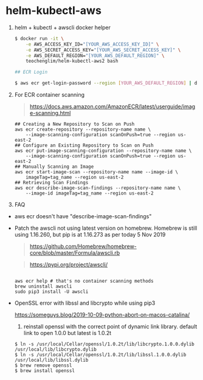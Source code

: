 # helm-kubectl-aws

1. helm + kubectl + awscli docker helper

    ```bash
    $ docker run -it \
        -e AWS_ACCESS_KEY_ID="[YOUR_AWS_ACCESS_KEY_ID]" \
        -e AWS_SECRET_ACCESS_KEY="[YOUR_AWS_SECRET_ACCESS_KEY]" \
        -e AWS_DEFAULT_REGION="[YOUR_AWS_DEFAULT_REGION]" \
        teochenglim/helm-kubectl-aws2 bash

    ## ECR Login

    $ aws ecr get-login-password --region [YOUR_AWS_DEFAULT_REGION] | docker login --username AWS --password-stdin [YOUR_AWS_ACCOUNT_ID].dkr.ecr.region.amazonaws.com

    ```

2. For ECR container scanning

    > https://docs.aws.amazon.com/AmazonECR/latest/userguide/image-scanning.html

    ```shell
    ## Creating a New Repository to Scan on Push
    aws ecr create-repository --repository-name name \
        --image-scanning-configuration scanOnPush=true --region us-east-2
    ## Configure an Existing Repository to Scan on Push
    aws ecr put-image-scanning-configuration --repository-name name \
        --image-scanning-configuration scanOnPush=true --region us-east-2
    ## Manually Scanning an Image
    aws ecr start-image-scan --repository-name name --image-id \
        imageTag=tag_name --region us-east-2
    ## Retrieving Scan Findings
    aws ecr describe-image-scan-findings --repository-name name \
        --image-id imageTag=tag_name --region us-east-2

    ```

3. FAQ

  * aws ecr doesn't have "describe-image-scan-findings"

  * Patch the awscli not using latest version on homebrew. Homebrew is still using 1.16.260, but pip is at 1.16.273 as per today 5 Nov 2019

    > https://github.com/Homebrew/homebrew-core/blob/master/Formula/awscli.rb

    > https://pypi.org/project/awscli/


      ```shell

      aws ecr help # that's no container scanning methods
      brew uninstall awscli
      sudo pip3 install -U awscli
      ```

  * OpenSSL error with libssl and libcrypto while using pip3

    https://someguys.blog/2019-10-09-python-abort-on-macos-catalina/

    1. reinstall openssl with the correct point of dynamic link library. default link to open 1.0.0 but latest is 1.0.2t

    ```shell
    $ ln -s /usr/local/Cellar/openssl/1.0.2t/lib/libcrypto.1.0.0.dylib /usr/local/lib/libcrypto.dylib
    $ ln -s /usr/local/Cellar/openssl/1.0.2t/lib/libssl.1.0.0.dylib /usr/local/lib/libssl.dylib
    $ brew remove openssl
    $ brew install openssl
    ```
